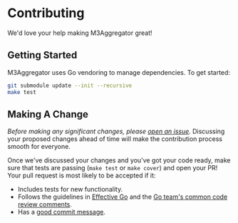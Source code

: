 Contributing
============

We'd love your help making M3Aggregator great!

## Getting Started

M3Aggregator uses Go vendoring to manage dependencies.
To get started:

```bash
git submodule update --init --recursive
make test
```

## Making A Change

*Before making any significant changes, please [open an
issue](https://github.com/m3db/m3aggregator/issues).* Discussing your proposed
changes ahead of time will make the contribution process smooth for everyone.

Once we've discussed your changes and you've got your code ready, make sure
that tests are passing (`make test` or `make cover`) and open your PR! Your
pull request is most likely to be accepted if it:

* Includes tests for new functionality.
* Follows the guidelines in [Effective
  Go](https://golang.org/doc/effective_go.html) and the [Go team's common code
  review comments](https://github.com/golang/go/wiki/CodeReviewComments).
* Has a [good commit
  message](http://tbaggery.com/2008/04/19/a-note-about-git-commit-messages.html).
